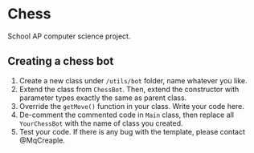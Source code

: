 # Chess

School AP computer science project.

## Creating a chess bot

1. Create a new class under `/utils/bot` folder, name whatever you like.
2. Extend the class from `ChessBot`. Then, extend the constructor with parameter types exactly the same as parent class.
3. Override the `getMove()` function in your class. Write your code here.
4. De-comment the commented code in `Main` class, then replace all `YourChessBot` with the name of class you created.
5. Test your code. If there is any bug with the template, please contact @MqCreaple.